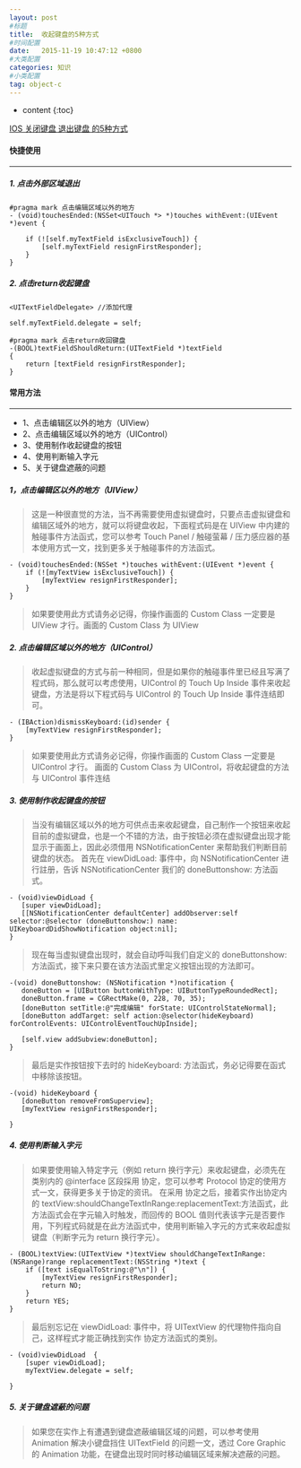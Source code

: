 ```yaml
---
layout: post
#标题
title:  收起键盘的5种方式
#时间配置
date:   2015-11-19 10:47:12 +0800
#大类配置
categories: 知识
#小类配置
tag: object-c
---
```


* content
{:toc}

<a href="http://blog.csdn.net/w88193363/article/details/24423635" target="_blank">IOS 关闭键盘 退出键盘 的5种方式</a><br>

#### 快捷使用
---


##### 1. 点击外部区域退出

```objc
#pragma mark 点击编辑区域以外的地方
- (void)touchesEnded:(NSSet<UITouch *> *)touches withEvent:(UIEvent *)event {
    
    if (![self.myTextField isExclusiveTouch]) {
        [self.myTextField resignFirstResponder];
    }
}
```

##### 2. 点击return收起键盘

```objc
<UITextFieldDelegate> //添加代理

self.myTextField.delegate = self;

#pragma mark 点击return收回键盘
-(BOOL)textFieldShouldReturn:(UITextField *)textField
{
    return [textField resignFirstResponder];
}
```


#### 常用方法
---

* 1、点击编辑区以外的地方（UIView）
* 2、点击编辑区域以外的地方（UIControl）
* 3、使用制作收起键盘的按钮
* 4、使用判断输入字元
* 5、关于键盘遮蔽的问题


##### 1，点击编辑区以外的地方（UIView）

> 这是一种很直觉的方法，当不再需要使用虚拟键盘时，只要点击虚拟键盘和编辑区域外的地方，就可以将键盘收起，下面程式码是在 UIView 中内建的触碰事件方法函式，您可以参考 Touch Panel / 触碰萤幕 / 压力感应器的基本使用方式一文，找到更多关于触碰事件的方法函式。

```objc
- (void)touchesEnded:(NSSet *)touches withEvent:(UIEvent *)event {  
    if (![myTextView isExclusiveTouch]) {  
        [myTextView resignFirstResponder];  
    }  
}
```

> 如果要使用此方式请务必记得，你操作画面的 Custom Class 一定要是 UIView 才行。画面的 Custom Class 为 UIView


##### 2. 点击编辑区域以外的地方（UIControl）

> 收起虚拟键盘的方式与前一种相同，但是如果你的触碰事件里已经且写满了程式码，那么就可以考虑使用，UIControl 的 Touch Up Inside 事件来收起键盘，方法是将以下程式码与 UIControl 的 Touch Up Inside 事件连结即可。

```objc
- (IBAction)dismissKeyboard:(id)sender {  
    [myTextView resignFirstResponder];  
}
```

 > 如果要使用此方式请务必记得，你操作画面的 Custom Class 一定要是 UIControl 才行。
 画面的 Custom Class 为 UIControl，将收起键盘的方法与 UIControl 事件连结
 
 
##### 3. 使用制作收起键盘的按钮

 

> 当没有编辑区域以外的地方可供点击来收起键盘，自己制作一个按钮来收起目前的虚拟键盘，也是一个不错的方法，由于按钮必须在虚拟键盘出现才能显示于画面上，因此必须借用 NSNotificationCenter 来帮助我们判断目前键盘的状态。
首先在 viewDidLoad: 事件中，向 NSNotificationCenter 进行註册，告诉 NSNotificationCenter 我们的 doneButtonshow: 方法函式。

```objc
- (void)viewDidLoad {  
   [super viewDidLoad];  
   [[NSNotificationCenter defaultCenter] addObserver:self selector:@selector (doneButtonshow:) name: UIKeyboardDidShowNotification object:nil];  
}
```

> 现在每当虚拟键盘出现时，就会自动呼叫我们自定义的 doneButtonshow: 方法函式，接下来只要在该方法函式里定义按钮出现的方法即可。


```objc
-(void) doneButtonshow: (NSNotification *)notification {  
   doneButton = [UIButton buttonWithType: UIButtonTypeRoundedRect];  
   doneButton.frame = CGRectMake(0, 228, 70, 35);  
   [doneButton setTitle:@"完成编辑" forState: UIControlStateNormal];  
   [doneButton addTarget: self action:@selector(hideKeyboard) forControlEvents: UIControlEventTouchUpInside];  
   
   [self.view addSubview:doneButton];  
}
```

> 最后是实作按钮按下去时的 hideKeyboard: 方法函式，务必记得要在函式中移除该按钮。

```objc
-(void) hideKeyboard {  
   [doneButton removeFromSuperview];  
   [myTextView resignFirstResponder];  

}
```

##### 4. 使用判断输入字元

> 如果要使用输入特定字元（例如 return 换行字元）来收起键盘，必须先在类别内的 @interface 区段採用  协定，您可以参考 Protocol 协定的使用方式一文，获得更多关于协定的资讯。
在采用  协定之后，接着实作出协定内的 textView:shouldChangeTextInRange:replacementText:方法函式，此方法函式会在字元输入时触发，而回传的 BOOL 值则代表该字元是否要作用，下列程式码就是在此方法函式中，使用判断输入字元的方式来收起虚拟键盘（判断字元为 return 换行字元）。

```objc
- (BOOL)textView:(UITextView *)textView shouldChangeTextInRange:(NSRange)range replacementText:(NSString *)text {  
    if ([text isEqualToString:@"\n"]) {  
        [myTextView resignFirstResponder];  
        return NO;  
    }  
    return YES;  
}
```

> 最后别忘记在 viewDidLoad: 事件中，将 UITextView 的代理物件指向自己，这样程式才能正确找到实作  协定方法函式的类别。

```objc
- (void)viewDidLoad  {  
    [super viewDidLoad];  
    myTextView.delegate = self;  

}
```

##### 5. 关于键盘遮蔽的问题

> 如果您在实作上有遭遇到键盘遮蔽编辑区域的问题，可以参考使用 Animation 解决小键盘挡住 UITextField 的问题一文，透过 Core Graphic 的 Animation 功能，在键盘出现时同时移动编辑区域来解决遮蔽的问题。
